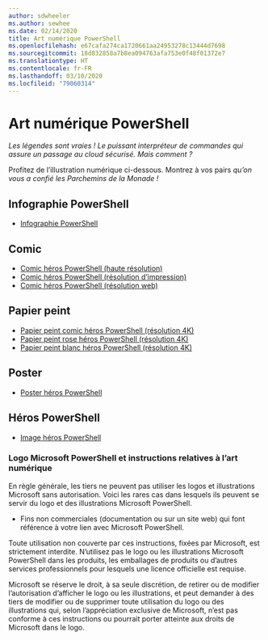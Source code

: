 ```yaml
---
author: sdwheeler
ms.author: sewhee
ms.date: 02/14/2020
title: Art numérique PowerShell
ms.openlocfilehash: e67cafa274ca1720661aa24953278c13444d7698
ms.sourcegitcommit: 18d832858a7b8ea094763afa753e0f48f01372e7
ms.translationtype: HT
ms.contentlocale: fr-FR
ms.lasthandoff: 03/10/2020
ms.locfileid: "79060314"
---
```

# <a name="powershell-digital-art"></a>Art numérique PowerShell

*Les légendes sont vraies ! Le puissant interpréteur de commandes qui assure un passage au cloud sécurisé. Mais comment ?*

Profitez de l’illustration numérique ci-dessous. Montrez à vos pairs *qu’on vous a confié les Parchemins de la Monade !*

## <a name="powershell-infographic"></a>Infographie PowerShell

- [Infographie PowerShell](https://github.com/MicrosoftDocs/PowerShell-Docs/blob/staging/assets/PowerShell_7_Infographic.pdf)

## <a name="comic"></a>Comic

- [Comic héros PowerShell (haute résolution)](https://aka.ms/powershellherocomic_highres)
- [Comic héros PowerShell (résolution d’impression)](https://aka.ms/powershellherocomic_print)
- [Comic héros PowerShell (résolution web)](https://aka.ms/powershellherocomic_web)

## <a name="wallpaper"></a>Papier peint

- [Papier peint comic héros PowerShell (résolution 4K)](https://aka.ms/powershellherowallpaper)
- [Papier peint rose héros PowerShell (résolution 4K)](https://aka.ms/powershellherowallpaper1)
- [Papier peint blanc héros PowerShell (résolution 4K)](https://aka.ms/powershellherowallpaper2)

## <a name="poster"></a>Poster

- [Poster héros PowerShell](https://aka.ms/powershellheroposter)

## <a name="powershell-hero"></a>Héros PowerShell

- [Image héros PowerShell](https://aka.ms/powershellhero)

### <a name="microsoft-powershell-logo-and-digital-art-guidelines"></a>Logo Microsoft PowerShell et instructions relatives à l’art numérique

En règle générale, les tiers ne peuvent pas utiliser les logos et illustrations Microsoft sans autorisation. Voici les rares cas dans lesquels ils peuvent se servir du logo et des illustrations Microsoft PowerShell.

- Fins non commerciales (documentation ou sur un site web) qui font référence à votre lien avec Microsoft PowerShell.

Toute utilisation non couverte par ces instructions, fixées par Microsoft, est strictement interdite. N’utilisez pas le logo ou les illustrations Microsoft PowerShell dans les produits, les emballages de produits ou d’autres services professionnels pour lesquels une licence officielle est requise.

Microsoft se réserve le droit, à sa seule discrétion, de retirer ou de modifier l’autorisation d’afficher le logo ou les illustrations, et peut demander à des tiers de modifier ou de supprimer toute utilisation du logo ou des illustrations qui, selon l’appréciation exclusive de Microsoft, n’est pas conforme à ces instructions ou pourrait porter atteinte aux droits de Microsoft dans le logo.
